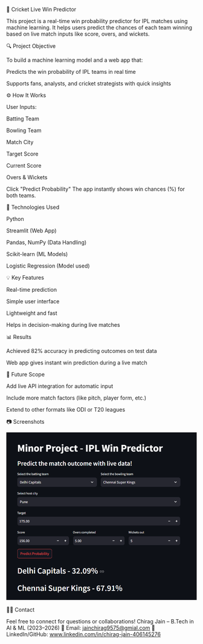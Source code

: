 🏏 Cricket Live Win Predictor

This project is a real-time win probability predictor for IPL matches using machine learning. It helps users predict the chances of each team winning based on live match inputs like score, overs, and wickets.


🔍 Project Objective

To build a machine learning model and a web app that:

Predicts the win probability of IPL teams in real time

Supports fans, analysts, and cricket strategists with quick insights


⚙️ How It Works

User Inputs:

Batting Team

Bowling Team

Match City

Target Score

Current Score

Overs & Wickets

Click "Predict Probability"
The app instantly shows win chances (%) for both teams.


🧠 Technologies Used

Python

Streamlit (Web App)

Pandas, NumPy (Data Handling)

Scikit-learn (ML Models)

Logistic Regression (Model used)


💡 Key Features

Real-time prediction

Simple user interface

Lightweight and fast

Helps in decision-making during live matches


📊 Results

Achieved 82% accuracy in predicting outcomes on test data

Web app gives instant win prediction during a live match


🚀 Future Scope

Add live API integration for automatic input

Include more match factors (like pitch, player form, etc.)

Extend to other formats like ODI or T20 leagues


📷 Screenshots

![App Screenshot](https://github.com/Chiragjain0911/IPL-WIN-PREDICTION-MODEL/blob/main/Screenshot%202025-05-09%20021239%20(1).png
)


🙋‍♂️ Contact

Feel free to connect for questions or collaborations!
Chirag Jain – B.Tech in AI & ML (2023–2026)
📧 Email: jainchirag9575@gmial.com
🔗 LinkedIn/GitHub: www.linkedin.com/in/chirag-jain-406145276
